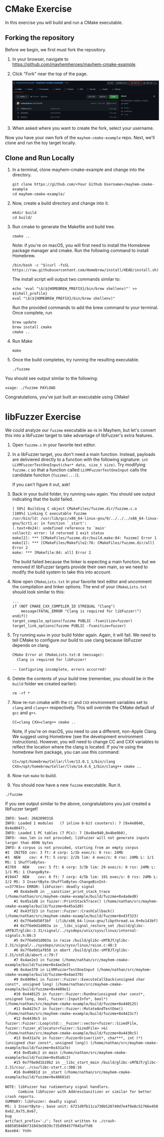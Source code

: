 # CMake Exercise

In this exercise you will build and run a CMake executable.

## Forking the repository

Before we begin, we first must fork the repository.

1. In your browser, navigate to https://github.com/mayhemheroes/mayhem-cmake-example.

2. Click "Fork" near the top of the page.

    ![Fork](assets/images/gh-click-fork.png)

3. When asked where you want to create the fork, select your username.

Now you have your own fork of the `mayhem-cmake-example` repo. Next, we'll clone and run the toy target locally.

## Clone and Run Locally

1. In a terminal, clone mayhem-cmake-example and change into the directory.

    ```
    git clone https://github.com/<Your Github Username>/mayhem-cmake-example
    cd mayhem-cmake-example/
    ```

2. Now, create a build directory and change into it.

    ```
    mkdir build
    cd build/
    ```

3. Run cmake to generate the Makefile and build tree.

    ```
    cmake ..
    ```

    Note: if you're on macOS, you will first need to install the Homebrew package manager and cmake. Run the following command to install Homebrew.
    ```
    /bin/bash -c "$(curl -fsSL https://raw.githubusercontent.com/Homebrew/install/HEAD/install.sh)"
    ```
    The install script will output two commands similar to:
    ```
    echo 'eval "\$(${HOMEBREW_PREFIX}/bin/brew shellenv)"' >> ${shell_profile}
    eval "\$(${HOMEBREW_PREFIX}/bin/brew shellenv)"
    ```
    Run the provided commands to add the brew command to your terminal.
    Once complete, run 
    ```
    brew update
    brew install cmake
    cmake ..
    ```

4. Run Make

    ```
    make
    ```

5. Once the build completes, try running the resulting executable.

    ```
    ./fuzzme
    ```

You should see output similar to the following:

```
usage: ./fuzzme PAYLOAD
```

Congratulations, you've just built an executable using CMake!

# libFuzzer Exercise

We could analyze our `fuzzme` executable as-is in Mayhem, but let's convert this into a libFuzzer target to take advantage of libFuzzer's extra features.

1. Open `fuzzme.c` in your favorite text editor.

2. In a libFuzzer target, you don't need a main function. Instead, payloads are deliviered directly to a function with the following signature: `int LLVMFuzzerTestOneInput(char* data, size_t size)`. Try modifying `fuzzme.c` so that a function called `LLVMFuzzerTestOneInput` calls the candidate function (`fuzzme(...)`).

    If you can't figure it out, ask!

3. Back in your build folder, try running `make` again. You should see output indicating that the build failed.

    ```
    [ 50%] Building C object CMakeFiles/fuzzme.dir/fuzzme.c.o
    [100%] Linking C executable fuzzme
    /usr/bin/ld: /usr/lib/gcc/x86_64-linux-gnu/9/../../../x86_64-linux-gnu/Scrt1.o: in function `_start':
    (.text+0x24): undefined reference to `main'
    collect2: error: ld returned 1 exit status
    make[2]: *** [CMakeFiles/fuzzme.dir/build.make:84: fuzzme] Error 1
    make[1]: *** [CMakeFiles/Makefile2:76: CMakeFiles/fuzzme.dir/all] Error 2
    make: *** [Makefile:84: all] Error 2
    ```

    The build failed because the linker is expecting a main function, but we removed it! libFuzzer targets provide their own main, so we need to modify the build system to take this into account.

4. Now open `CMakeLists.txt` in your favorite text editor and uncomment the compilation and linker options. The end of your `CMakeLists.txt` should look similar to this:

    ```
    ...
    if (NOT CMAKE_CXX_COMPILER_ID STREQUAL "Clang")
        message(FATAL_ERROR "Clang is required for libFuzzer!")
    endif()
    target_compile_options(fuzzme PUBLIC -fsanitize=fuzzer)
    target_link_options(fuzzme PUBLIC -fsanitize=fuzzer)
    ```

5. Try running `make` in your build folder again. Again, it will fail. We need to tell CMake to configure our build to use clang because libFuzzer depends on clang.

    ```
    CMake Error at CMakeLists.txt:8 (message):
      Clang is required for libFuzzer!

    -- Configuring incomplete, errors occurred!
    ```

6. Delete the contents of your build tree (remember, you should be in the `build` folder we created earlier):

    ```
    rm -rf *
    ```

7. Now re-run cmake with the `CC` and `CXX` environment variables set to `clang` and `clang++` respectively. This will override the CMake default of `gcc` and `g++`.

    ```
    CC=clang CXX=clang++ cmake ..
    ```

   Note, if you're on macOS, you need to use a different, non-Apple Clang. We suggest using Homebrew (see the development environment instructions). However, you will need to change CC and CXX variables to reflect the location where the clang is located. If you're using the homebrew llvm package, you can use this command:

   ```
   CC=/opt/homebrew/Cellar/llvm/13.0.1_1/bin/clang CXX=/opt/homebrew/Cellar/llvm/14.0.6_1/bin/clang++ cmake .. 
   ```

8. Now run `make` to build.

9. You should  now have a new `fuzzme` executable. Run it.

```
./fuzzme
```

If you see output similar to the above, congratulations you just created a libFuzzer target!

```
INFO: Seed: 2682090316
INFO: Loaded 1 modules   (7 inline 8-bit counters): 7 [0x4e8040, 0x4e8047), 
INFO: Loaded 1 PC tables (7 PCs): 7 [0x4be940,0x4be9b0), 
INFO: -max_len is not provided; libFuzzer will not generate inputs larger than 4096 bytes
INFO: A corpus is not provided, starting from an empty corpus
#2	INITED cov: 3 ft: 4 corp: 1/1b exec/s: 0 rss: 24Mb
#3	NEW    cov: 4 ft: 5 corp: 2/2b lim: 4 exec/s: 0 rss: 24Mb L: 1/1 MS: 1 ShuffleBytes-
#2769	NEW    cov: 5 ft: 6 corp: 3/3b lim: 29 exec/s: 0 rss: 24Mb L: 1/1 MS: 1 ChangeByte-
#19447	NEW    cov: 6 ft: 7 corp: 4/5b lim: 191 exec/s: 0 rss: 24Mb L: 2/2 MS: 3 InsertByte-ShuffleBytes-ChangeBinInt-
==37703== ERROR: libFuzzer: deadly signal
    #0 0x4aded0 in __sanitizer_print_stack_trace (/home/nathan/src/mayhem-cmake-example/build/fuzzme+0x4aded0)
    #1 0x45a1d8 in fuzzer::PrintStackTrace() (/home/nathan/src/mayhem-cmake-example/build/fuzzme+0x45a1d8)
    #2 0x43f323 in fuzzer::Fuzzer::CrashCallback() (/home/nathan/src/mayhem-cmake-example/build/fuzzme+0x43f323)
    #3 0x7f6e0d50f3bf  (/lib/x86_64-linux-gnu/libpthread.so.0+0x143bf)
    #4 0x7f6e0d1d003a in __libc_signal_restore_set /build/glibc-sMfBJT/glibc-2.31/signal/../sysdeps/unix/sysv/linux/internal-signals.h:86:3
    #5 0x7f6e0d1d003a in raise /build/glibc-sMfBJT/glibc-2.31/signal/../sysdeps/unix/sysv/linux/raise.c:48:3
    #6 0x7f6e0d1af858 in abort /build/glibc-sMfBJT/glibc-2.31/stdlib/abort.c:79:7
    #7 0x4ae2e3 in fuzzme (/home/nathan/src/mayhem-cmake-example/build/fuzzme+0x4ae2e3)
    #8 0x4ae370 in LLVMFuzzerTestOneInput (/home/nathan/src/mayhem-cmake-example/build/fuzzme+0x4ae370)
    #9 0x4409e1 in fuzzer::Fuzzer::ExecuteCallback(unsigned char const*, unsigned long) (/home/nathan/src/mayhem-cmake-example/build/fuzzme+0x4409e1)
    #10 0x440125 in fuzzer::Fuzzer::RunOne(unsigned char const*, unsigned long, bool, fuzzer::InputInfo*, bool*) (/home/nathan/src/mayhem-cmake-example/build/fuzzme+0x440125)
    #11 0x4423c7 in fuzzer::Fuzzer::MutateAndTestOne() (/home/nathan/src/mayhem-cmake-example/build/fuzzme+0x4423c7)
    #12 0x4430c5 in fuzzer::Fuzzer::Loop(std::__Fuzzer::vector<fuzzer::SizedFile, fuzzer::fuzzer_allocator<fuzzer::SizedFile> >&) (/home/nathan/src/mayhem-cmake-example/build/fuzzme+0x4430c5)
    #13 0x431a7e in fuzzer::FuzzerDriver(int*, char***, int (*)(unsigned char const*, unsigned long)) (/home/nathan/src/mayhem-cmake-example/build/fuzzme+0x431a7e)
    #14 0x45a8c2 in main (/home/nathan/src/mayhem-cmake-example/build/fuzzme+0x45a8c2)
    #15 0x7f6e0d1b10b2 in __libc_start_main /build/glibc-sMfBJT/glibc-2.31/csu/../csu/libc-start.c:308:16
    #16 0x40681d in _start (/home/nathan/src/mayhem-cmake-example/build/fuzzme+0x40681d)

NOTE: libFuzzer has rudimentary signal handlers.
      Combine libFuzzer with AddressSanitizer or similar for better crash reports.
SUMMARY: libFuzzer: deadly signal
MS: 1 InsertByte-; base unit: 6721d9fb11ca730b528749d7e4f9e8c52766e450
0x62,0x75,0x67,
bug
artifact_prefix='./'; Test unit written to ./crash-6885858486f31043e5839c735d99457f045affd0
Base64: YnVn
```
